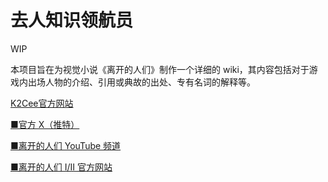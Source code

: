 # 去人知识领航员

WIP

本项目旨在为视觉小说《离开的人们》制作一个详细的 wiki，其内容包括对于游戏内出场人物的介绍、引用或典故的出处、专有名词的解释等。

[K2Cee官方网站](http://k2cee.com/)

[■官方 X（推特）](https://x.com/kyojintachi)

[■离开的人们 YouTube 频道](https://www.youtube.com/channel/UCirKaOCFxZmwpbjc5GD2eBQ)

[■离开的人们 Ⅰ/Ⅱ 官方网站](http://kyojintachi.k2cee.com/)
